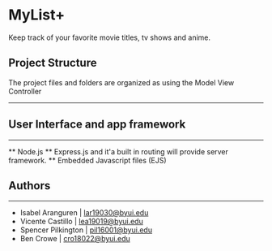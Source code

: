 
# MyList+

Keep track of your favorite movie titles, tv shows and anime.

## Project Structure

The project files and folders are organized as using the Model View Controller

---

## User Interface and app framework
---
** Node.js
** Express.js and it'a built in routing will provide server framework.
** Embedded Javascript files (EJS)


## Authors

---
* Isabel Aranguren | lar19030@byui.edu
* Vicente Castillo | lea19019@byui.edu
* Spencer Pilkington | pil16001@byui.edu
* Ben Crowe | cro18022@byui.edu
